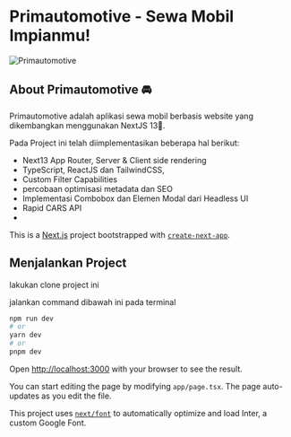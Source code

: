 <!DOCTYPE html>
<html lang="en">
<head>
    <meta charset="UTF-8">
    <meta name="viewport" content="width=device-width, initial-scale=1.0">
</head>
<body>
  <h1>Primautomotive - Sewa Mobil Impianmu!</h1>
    <img src="Primautomotive-portfolio.png" alt="Primautomotive">


  <h2>About Primautomotive 🚘 </h2>
  <p>Primautomotive adalah aplikasi sewa mobil berbasis website yang dikembangkan menggunakan NextJS 13🚀.</p>
  <p>Pada Project ini telah diimplementasikan beberapa hal berikut:</p>
  <ul>
    <li>Next13 App Router, Server & Client side rendering</li>
    <li>TypeScript, ReactJS dan TailwindCSS, </li>
    <li>Custom Filter Capabilities</li>
    <li>percobaan optimisasi metadata dan SEO</li>
    <li>Implementasi Combobox dan Elemen Modal dari Headless UI</li>
    <li>Rapid CARS API</li>
    <li></li>
  </ul>
</body>
</html>

This is a [Next.js](https://nextjs.org/) project bootstrapped with [`create-next-app`](https://github.com/vercel/next.js/tree/canary/packages/create-next-app).

## Menjalankan Project 

lakukan clone project ini 

jalankan command dibawah ini pada terminal
```bash
npm run dev
# or
yarn dev
# or
pnpm dev
```

Open [http://localhost:3000](http://localhost:3000) with your browser to see the result.

You can start editing the page by modifying `app/page.tsx`. The page auto-updates as you edit the file.

This project uses [`next/font`](https://nextjs.org/docs/basic-features/font-optimization) to automatically optimize and load Inter, a custom Google Font.


